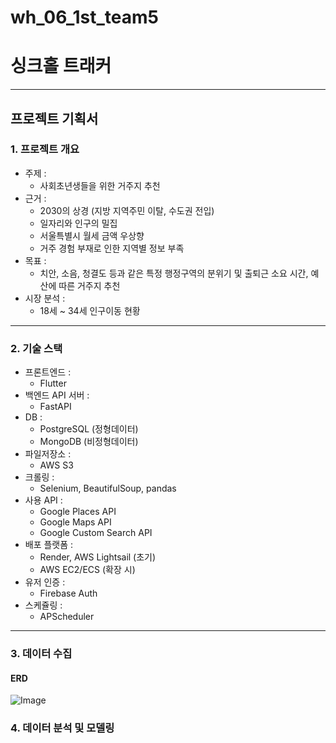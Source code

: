 # wh_06_1st_team5

# 싱크홀 트래커
---
## 프로젝트 기획서
### 1. 프로젝트 개요
- 주제 : 
    - 사회초년생들을 위한 거주지 추천
- 근거 : 
    - 2030의 상경 (지방 지역주민 이탈, 수도권 전입)
    - 일자리와 인구의 밀집
    - 서울특별시 월세 금액 우상향
    - 거주 경험 부재로 인한 지역별 정보 부족
- 목표 : 
    - 치안, 소음, 청결도 등과 같은 특정 행정구역의 분위기 및 
      출퇴근 소요 시간, 예산에 따른 거주지 추천
- 시장 분석 :
    - 18세 ~ 34세 인구이동 현황
---
### 2. 기술 스택
- 프론트엔드 :
    - Flutter
- 백엔드 API 서버 :
    - FastAPI
- DB :
    - PostgreSQL (정형데이터)
    - MongoDB (비정형데이터)
- 파일저장소 :
    - AWS S3
- 크롤링 :
    - Selenium, BeautifulSoup, pandas
- 사용 API :
    - Google Places API
    - Google Maps API
    - Google Custom Search API
- 배포 플랫폼 :
    - Render, AWS Lightsail (초기)
    - AWS EC2/ECS (확장 시)
- 유저 인증 :
    - Firebase Auth
- 스케쥴링 :
    - APScheduler
---
### 3. 데이터 수집

#### ERD
![Image](https://github.com/user-attachments/assets/cb7b1ff6-1663-478e-b1e4-57ef97d779c4)
### 4. 데이터 분석 및 모델링

